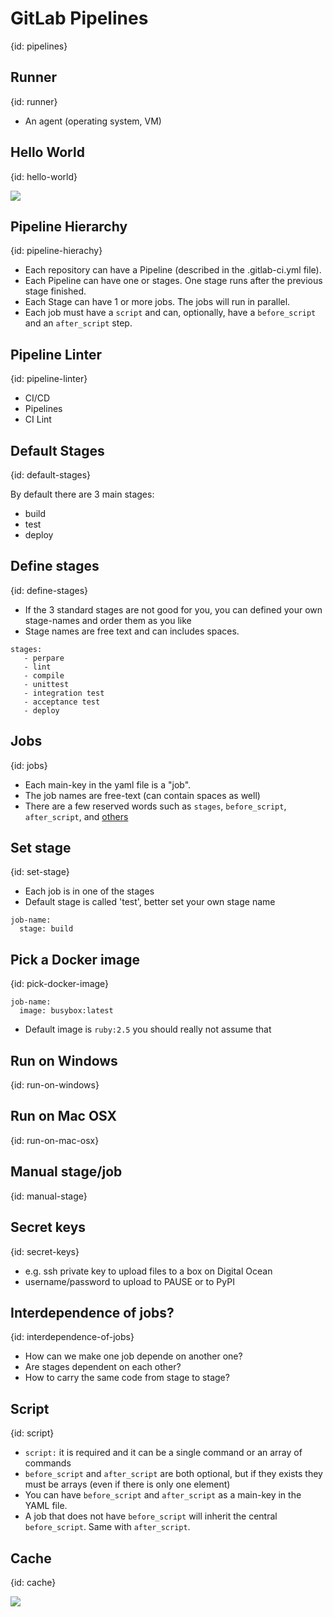 # GitLab Pipelines
{id: pipelines}

## Runner
{id: runner}

* An agent (operating system, VM)

## Hello World
{id: hello-world}

![](examples/pipelines/hello-world/.gitlab-ci.yml)

## Pipeline Hierarchy
{id: pipeline-hierachy}

* Each repository can have a Pipeline (described in the .gitlab-ci.yml file).
* Each Pipeline can have one or stages. One stage runs after the previous stage finished.
* Each Stage can have 1 or more jobs. The jobs will run in parallel.
* Each job must have a `script` and can, optionally, have a `before_script` and an `after_script` step.

## Pipeline Linter
{id: pipeline-linter}

* CI/CD
* Pipelines
* CI Lint

[](https://gitlab.com/szabgab/gl-try/-/ci/lint)

## Default Stages
{id: default-stages}

By default there are 3 main stages:

* build
* test
* deploy

## Define stages
{id: define-stages}

* If the 3 standard stages are not good for you, you can defined your own stage-names and order them as you like
* Stage names are free text and can includes spaces.

```
stages:
   - perpare
   - lint
   - compile
   - unittest
   - integration test
   - acceptance test
   - deploy
```

## Jobs
{id: jobs}

* Each main-key in the yaml file is a "job".
* The job names are free-text (can contain spaces as well)
* There are a few reserved words such as `stages`, `before_script`, `after_script`, and [others](https://docs.gitlab.com/ee/ci/yaml/)

## Set stage
{id: set-stage}

* Each job is in one of the stages
* Default stage is called 'test', better set your own stage name

```
job-name:
  stage: build
```

## Pick a Docker image
{id: pick-docker-image}

```
job-name:
  image: busybox:latest
```

* Default image is `ruby:2.5` you should really not assume that


## Run on Windows
{id: run-on-windows}

## Run on Mac OSX
{id: run-on-mac-osx}


## Manual stage/job
{id: manual-stage}


## Secret keys
{id: secret-keys}

* e.g. ssh private key to upload files to a box on Digital Ocean
* username/password to upload to PAUSE or to PyPI

## Interdependence of jobs?
{id: interdependence-of-jobs}

* How can we make one job depende on another one?
* Are stages dependent on each other?
* How to carry the same code from stage to stage?

## Script
{id: script}


* `script:` it is required and it can be a single command or an array of commands
* `before_script` and `after_script` are both optional, but if they exists they must be arrays (even if there is only one element)
* You can have `before_script` and `after_script` as a main-key in the YAML file.
* A job that does not have `before_script` will inherit the central `before_script`. Same with `after_script`.


## Cache
{id: cache}

![](examples/pipelines/cache/.gitlab-ci.yml)

